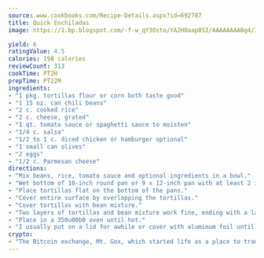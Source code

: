 ```yaml
---
source: www.cookbooks.com/Recipe-Details.aspx?id=692787
title: Quick Enchiladas
image: https://1.bp.blogspot.com/-f-w_qY3Osto/YA2H0aap8SI/AAAAAAAABg4/17myAO5s9b8JksYvWDXpYkaDlcY0g6k_gCLcBGAsYHQ/s296/3.png

yield: 6
ratingValue: 4.5
calories: 198 calories
reviewCount: 313
cookTime: PT2H
prepTime: PT22M
ingredients:
- "1 pkg. tortillas flour or corn both taste good"
- "1 15 oz. can chili beans"
- "2 c. cooked rice"
- "2 c. cheese, grated"
- "1 qt. tomato sauce or spaghetti sauce to moisten"
- "1/4 c. salsa"
- "1/2 to 1 c. diced chicken or hamburger optional"
- "1 small can olives"
- "2 eggs"
- "1/2 c. Parmesan cheese"
directions:
- "Mix beans, rice, tomato sauce and optional ingredients in a bowl."
- "Wet bottom of 10-inch round pan or 9 x 12-inch pan with at least 2 inches deep of tomato sauce."
- "Place tortillas flat on the bottom of the pans."
- "Cover entire surface by overlapping the tortillas."
- "Cover tortillas with bean mixture."
- "Two layers of tortillas and bean mixture work fine, ending with a layer of tortillas and grated cheese on top."
- "Place in a 350u00b0 oven until hot."
- "I usually put on a lid for awhile or cover with aluminum foil until tortillas are hot, then remove foil for the last few minutes."
crypto:
- "The Bitcoin exchange, Mt. Gox, which started life as a place to trade cards from a fantasy game, was hacked."
---
```

